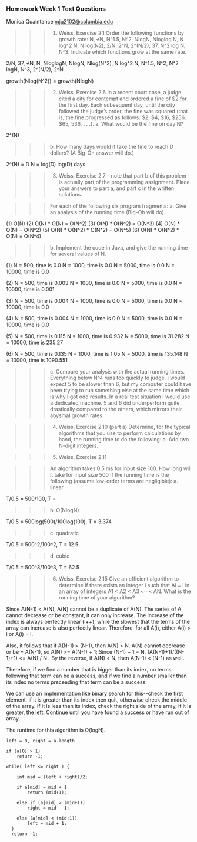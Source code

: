 
### Homework Week 1 Text Questions
Monica Quaintance
mjq2102@columbia.edu



>>>1. Weiss, Exercise 2.1
>>>Order the following functions by growth rate: N, √N, N^1.5, N^2, NlogN,
>>> Nloglog N, N log^2 N, N log(N2), 2/N, 2^N, 2^(N/2), 37, N^2 log N, N^3.
>>> Indicate which functions grow at the same rate.

2/N, 37, √N, N, NloglogN, NlogN, Nlog(N^2), N log^2 N, N^1.5, N^2, N^2 logN,
N^3, 2^(N/2), 2^N.

growth(Nlog(N^2)) = growth(NlogN)


>>>2. Weiss, Exercise 2.6
>>>In a recent court case, a judge cited a city for contempt and ordered a
>>> fine of $2 for the first day. Each subsequent day, until the city 
>>>followed the judge’s order, the fine was squared (that is, the fine 
>>>progressed as follows: $2, $4, $16, $256, $65, 536, . . .).
>>>a. What would be the fine on day N?

2^(N)

>>>b. How many days would it take the fine to reach D dollars? 
>>>(A Big-Oh answer will do.)

2^(N) = D
N = log(D)
log(D) days


>>>3. Weiss, Exercise 2.7 - note that part b of this problem is actually 
>>>part of the programming assignment. Place your answers to part a, 
>>>and part c in the written solutions.

>>> For each of the following six program fragments:
>>> a. Give an analysis of the running time (Big-Oh will do).

(1) O(N)
(2) O(N) * O(N) = O(N^2)
(3) O(N) * O(N^2) = O(N^3)
(4) O(N) * O(N) = O(N^2)
(5) O(N) * O(N^2) * O(N^2) = O(N^5)
(6) O(N) * O(N^2) * O(N) = O(N^4)


>>> b. Implement the code in Java, and give the running time for several 
>>> values of N. 

(1) N = 500, time is 0.0
  N = 1000, time is 0.0
  N = 5000, time is 0.0
  N = 10000, time is 0.0

(2) N = 500, time is 0.003
  N = 1000, time is 0.0
  N = 5000, time is 0.0
  N = 10000, time is 0.001

(3) N = 500, time is 0.004
  N = 1000, time is 0.0
  N = 5000, time is 0.0
  N = 10000, time is 0.0

(4) N = 500, time is 0.004
  N = 1000, time is 0.0
  N = 5000, time is 0.0
  N = 10000, time is 0.0

(5) N = 500, time is 0.115
  N = 1000, time is 0.932
  N = 5000, time is 31.282
  N = 10000, time is 235.27

(6) N = 500, time is 0.135
  N = 1000, time is 1.05
  N = 5000, time is 135.148
  N = 10000, time is 1090.551


>>>c. Compare your analysis with the actual running times.
Everything below N^4 runs too quickly to judge. I would expect 5 to be slower 
than 6, but my computer could have been trying to run something else at 
the same time which is why I got odd results. In a real test situation 
I would use a dedicated machine. 5 and 6 did underperform quite 
drastically compared to the others, which mirrors their abysmal growth
rates.


>>>4. Weiss, Exercise 2.10 (part a)
>>> Determine, for the typical algorithms that you use to perform calculations
>>> by hand, the running time to do the following:
>>> a. Add two N-digit integers.




>>>5. Weiss, Exercise 2.11

>>> An algorithm takes 0.5 ms for input size 100. How long will it take 
>>> for input size 500 if the running time is the following (assume low-order
>>> terms are negligible): 
>>> a. linear

T/0.5 = 500/100, T = 

>>> b. O(NlogN)

T/0.5 = 500log(500)/100log(100), T = 3.374

>>> c. quadratic 

T/0.5 = 500^2/100^2, T = 12.5

>>> d. cubic

T/0.5 = 500^3/100^3, T = 62.5


>>>6. Weiss, Exercise 2.15 
>>> Give an efficient algorithm to determine if there exists an integer
>>> i such that Ai = i in an array of integers A1 < A2 < A3 <···< AN.
>>> What is the running time of your algorithm?

Since A(N-1) < A(N), A(N) cannot be a duplicate of A(N). The series of A cannot decrease or be constant, it can only increase. The increase of the index is always perfectly linear (i++), while the slowest that the terms of the array can increase is also perfectly linear. Therefore, for all A(i), either A(i) > i or A(i) = i. 

Also, it follows that if A(N-1) > (N-1), then A(N) > N. A(N) cannot decrease or be = A(N-1), so A(N) >= A(N-1) + 1; Since (N-1) + 1 = N, (A(N-1)+1)/((N-1)+1) <= A(N) / N . By the reverse, if A(N) < N, then A(N-1) < (N-1) as well.

Therefore, if we find a number that is bigger than its index, no terms following that term can be a success, and if we find a number smaller than its index no terms preceeding that term can be a success.

We can use an implementation like binary search for this--check the first element, if it is greater than its index then quit, otherwise check the middle of the array. If it is less than its index, check the right side of the array, if it is greater, the left. Continue until you have found a success or have run out of array.

The runtime for this algorithm is O(logN).

    left = 0, right = a.length

    if (a[0] > 1)
        return -1;

    while( left <= right ) {

        int mid = (left + right)/2;

        if a[mid] = mid + 1
            return (mid+1);

        else if (a[mid] > (mid+1))
            right = mid - 1;

        else (a[mid] < (mid+1))
            left = mid + 1;
      }
      return -1;

